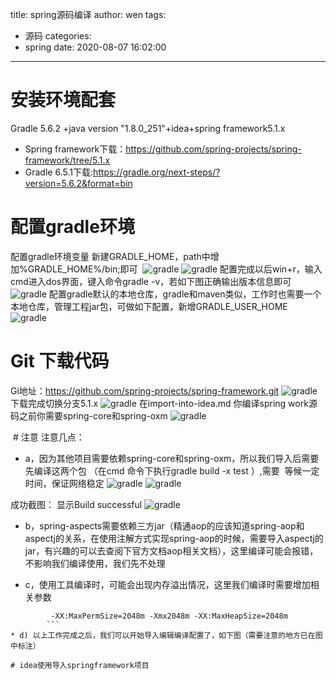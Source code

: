 title: spring源码编译
author: wen
tags:
  - 源码
categories:
  - spring
date: 2020-08-07 16:02:00
---
# 安装环境配套
Gradle 5.6.2 +java version "1.8.0_251"+idea+spring framework5.1.x
* Spring framework下载：https://github.com/spring-projects/spring-framework/tree/5.1.x
* Gradle 6.5.1下载:https://gradle.org/next-steps/?version=5.6.2&format=bin

# 配置gradle环境
  配置gradle环境变量 新建GRADLE_HOME，path中增加%GRADLE_HOME%/bin;即可
  ![gradle](spring源码编译/1.png)
  ![gradle](spring源码编译/2.png)
  配置完成以后win+r，输入cmd进入dos界面，键入命令gradle -v，若如下图正确输出版本信息即可
    ![gradle](spring源码编译/3.png)
  配置gradle默认的本地仓库，gradle和maven类似，工作时也需要一个本地仓库，管理工程jar包，可做如下配置，新增GRADLE_USER_HOME
     ![gradle](spring源码编译/4.png)
 # Git 下载代码
Gi地址：https://github.com/spring-projects/spring-framework.git
 ![gradle](spring源码编译/5.png)
 下载完成切换分支5.1.x
  ![gradle](spring源码编译/6.png)
  在import-into-idea.md 你编译spring work源码之前你需要spring-core和spring-oxm
  ![gradle](spring源码编译/7.png)
  
  # 注意
  注意几点：
 * a，因为其他项目需要依赖spring-core和spring-oxm，所以我们导入后需要先编译这两个包 （在cmd 命令下执行gradle build -x test ）,需要
  等候一定时间，保证网络稳定
 ![gradle](spring源码编译/8.png)
  ![gradle](spring源码编译/9.png)

成功截图： 显示Build successful
 ![gradle](spring源码编译/10.png)

*  b，spring-aspects需要依赖三方jar（精通aop的应该知道spring-aop和aspectj的关系，在使用注解方式实现spring-aop的时候，需要导入aspectj的jar，有兴趣的可以去查阅下官方文档aop相关文档），这里编译可能会报错，不影响我们编译使用，我们先不处理
  
* c，使用工具编译时，可能会出现内存溢出情况，这里我们编译时需要增加相关参数
 ```
         -XX:MaxPermSize=2048m -Xmx2048m -XX:MaxHeapSize=2048m
         ```
* d) 以上工作完成之后，我们可以开始导入编辑编译配置了，如下图（需要注意的地方已在图中标注）

# idea使用导入springframework项目
